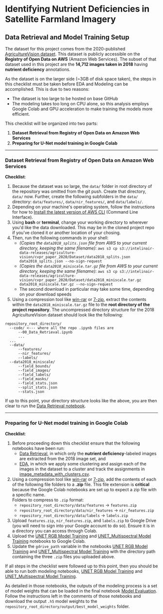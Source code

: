 # **Identifying Nutrient Deficiencies in Satellite Farmland Imagery**
## Data Retrieval and Model Training Setup


The dataset for this project comes from the 2020-published [AgricultureVision dataset](https://registry.opendata.aws/intelinair_agriculture_vision/). This dataset is publicly accessible on the **Registry of Open Data on AWS** (Amazon Web Services). The subset of that dataset used in this project are the **14,712 images taken in 2018** having **nutrient deficiency** annotations. 

As the dataset is on the larger side (~3GB of disk space taken), the steps in this checklist must be taken before EDA and Modeling can be accomplished. This is due to two reasons:
* The dataset is too large to be hosted on base GitHub
* The modeling takes too long on CPU alone, so this analysis employs Google Colab and GPU acceleration to make training the models more efficient.

This checklist will be organized into two parts:
1. **Dataset Retrieval from Registry of Open Data on Amazon Web Services**
1. **Preparing for U-Net model training in Google Colab**

---

### **Dataset Retrieval from Registry of Open Data on Amazon Web Services**

**Checklist**:  
1.  Because the dataset was so large, the `data/` folder in root directory of the repository was omitted from the git push. Create that directory, `data/` now. Further, create the following subfolders in the `data/` directory: `data/features/`, `data/nir_features/`, and `data/labels/`.
1.  Depending on your machine's operating system, follow the instructions for how to [Install the latest version of AWS CLI](https://docs.aws.amazon.com/cli/latest/userguide/getting-started-install.html) (Command Line Interface).
1.  Using **bash** or **terminal**, change your working directory to wherever you'd like the data downloaded. This may be in the cloned project repo if you've cloned it or another location of your chosing.
1.  Then, run the following commands in your shell:
    * *(Copies the `data2018_splits.json` file from AWS to your current directory, keeping the same filename)*: `aws s3 cp s3://intelinair-data-releases/agriculture-vision/cvpr_paper_2020/Dataset/data2018_splits.json data2018_splits.json --no-sign-request` 
    * *(Copies the `data2018_miniscale.tar.gz` file from AWS to your current directory, keeping the same filename)*: `aws s3 cp s3://intelinair-data-releases/agriculture-vision/cvpr_paper_2020/Dataset/data2018_miniscale.tar.gz data2018_miniscale.tar.gz --no-sign-request`
    * The second download in particular may take some time, depending on your download speeds
1.  Using a compression tool like [win-rar](https://www.win-rar.com/start.html?&L=0) or [7-zip](https://www.7-zip.org/), extract the contents within the `data2018_miniscale.tar.gz` file to the **root directory of the project repository**. The uncompressed directory structure for the 2018 AgricultureVision dataset should look like the following:

```
repository_root_directory/
  --code/ <--- where all the repo .ipynb files are
      --00_Data_Retrieval.ipynb
      ...
  ...
  --data/
      --features/
      --nir_features/
      --labels/
  --data2018_miniscale/
      --field_bounds/
      --field_images/
      --field_labels/
      --field_masks/
      --field_stats.json
      --split_stats.json
      --stats.json
```

If up to this point, your directory structure looks like the above, you are then clear to run the [Data Retrieval notebook](code/00_Data_Retrieval.ipynb).


---

### **Preparing for U-Net model training in Google Colab**


**Checklist**:  
1.  Before proceeding down this checklist ensure that the following notebooks have been run:
    * [Data Retrieval](code/00_Data_Retrieval.ipynb), in which only the **nutrient deficiency**-labeled images are extracted from the 2018 image set, and
    * [EDA](code/01_EDA.ipynb), in which we apply some clustering and assign each of the images in the dataset to a cluster and track the assignments in [image_metadata_with_clusters.csv](data/image_metadata_with_clusters.csv).
1.  Using a compression tool like [win-rar](https://www.win-rar.com/start.html?&L=0) or [7-zip](https://www.7-zip.org/), add the contents of each of the following file folders to a **.zip** file. This file extension is **critical** because the Google Colab notebooks are set up to expect a zip file with a specific name.  
    Folders to compress to `.zip` format:
    * `repository_root_directory/data/features` -> `features.zip`
    * `repository_root_directory/data/nir_features` -> `nir_features.zip`
    * `repository_root_directory/data/labels` -> `labels.zip`
1.  Upload `features.zip`, `nir_features.zip`, and `labels.zip` to Google Drive (you will need to sign into your Google account to do so). Ensure it is in a directory you can access through Colab.
1. Upload the [UNET RGB Model Training](code/02A_UNET_RGB_Model_Training.ipynb) and [UNET_Multispectral Model Training](code/02B_UNET_Multispectral_Model_Training.ipynb) notebooks to Google Colab.
1.  Update the `gdrive_path` variable in the notebooks [UNET RGB Model Training](code/02A_UNET_RGB_Model_Training.ipynb) and [UNET_Multispectral Model Training](code/02B_UNET_Multispectral_Model_Training.ipynb) with the directory path containing the three `.zip` files you uploaded above.

If all steps in the checklist were followed up to this point, then you should be able to run both modeling notebooks, [UNET RGB Model Training](code/02A_UNET_RGB_Model_Training.ipynb) and [UNET_Multispectral Model Training](code/02B_UNET_Multispectral_Model_Training.ipynb).

As detailed in those notebooks, the outputs of the modeling process is a set of model weights that can be loaded in the final notebook [Model Evaluation](code/03_Model_Evaluation.ipynb). Follow the instructions left in the comments of those notebooks and download the output `.h5` model weights to the `repository_root_directory/output/best_model_weights` folder.


